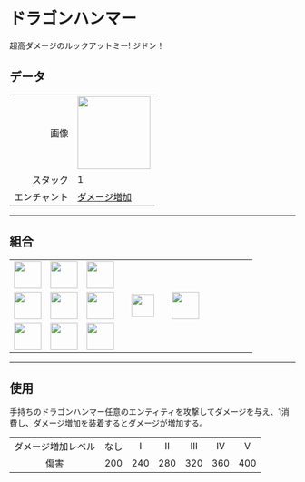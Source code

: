 # ドラゴンハンマー
超高ダメージのルックアットミー! ジドン！

## データ
<table>
    <tr><td align="end">画像</td><td><img src="https://i.imgur.com/tvhOfLt.gif" width="128"/></td></tr>
    <tr><td align="end">スタック</td><td>1</td></tr>
    <tr><td align="end">エンチャント</td><td><a href="https://minecraft.fandom.com/ja/wiki/ダメージ増加">ダメージ増加</a></td></tr>
</table>

---

## 組合
<table>
    <tr><td><img src="https://i.imgur.com/wl43BjZ.png" width="48"/></td><td><img src="https://i.imgur.com/uElyrSd.png" width="48"/></td><td><img src="https://i.imgur.com/0iqFoY6.png" width="48"/></td><td colspan="3"></td></tr>
    <tr><td><img src="https://i.imgur.com/wl43BjZ.png" width="48"/></td><td><img src="https://i.imgur.com/qKVtU7P.png" width="48"/></td><td><img src="https://i.imgur.com/uElyrSd.png" width="48"/></td><td width="70" align="center"><img src="https://i.imgur.com/VE0KqIE.png" width="40"/></td><td><img src="https://i.imgur.com/tvhOfLt.gif" width="48"/></td><td width="70"></td></tr>
    <tr><td><img src="https://i.imgur.com/qKVtU7P.png" width="48"/></td><td><img src="https://i.imgur.com/wl43BjZ.png" width="48"/></td><td><img src="https://i.imgur.com/wl43BjZ.png" width="48"/></td><td colspan="3"></td></tr>
</table>

---

## 使用
手持ちのドラゴンハンマー任意のエンティティを攻撃してダメージを与え、1消費し、ダメージ増加を装着するとダメージが増加する。

<table>
    <tr><td align="center">ダメージ増加レベル</td><td align="center">なし</td><td align="center">I</td><td align="center">II</td><td align="center">III</td><td align="center">IV</td><td align="center">V</td></tr>
    <tr><td align="center">傷害</td><td align="center">200</td><td align="center">240</td><td align="center">280</td><td align="center">320</td><td align="center">360</td><td align="center">400</td></tr>
</table>